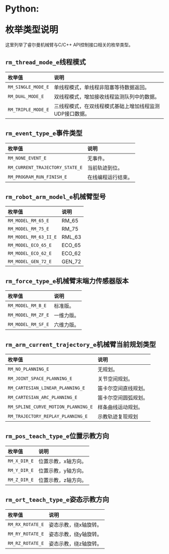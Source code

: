 # <p class="hidden">Python: </p>枚举类型说明

这里列举了睿尔曼机械臂与C/C++ API控制接口相关的枚举类型。

## `rm_thread_mode_e`线程模式

|   枚举值    |    说明    |
|   :---    |   :---|
|   `RM_SINGLE_MODE_E`    |   单线程模式，单线程非阻塞等待数据返回。  |
|   `RM_DUAL_MODE_E`    |    双线程模式，增加接收线程监测队列中的数据。   |
|   `RM_TRIPLE_MODE_E`     |  三线程模式，在双线程模式基础上增加线程监测UDP接口数据。  |

## `rm_event_type_e`事件类型

|   枚举值    |    说明    |
|   :---    |   :---|
|   `RM_NONE_EVENT_E`    |   无事件。  |
|   `RM_CURRENT_TRAJECTORY_STATE_E`    |    当前轨迹到位。   |
|   `RM_PROGRAM_RUN_FINISH_E`     |  在线编程运行结束。  |

## `rm_robot_arm_model_e`机械臂型号

|   枚举值    |    说明    |
|   :---    |   :---|
|   `RM_MODEL_RM_65_E`    |   RM_65  |
|   `RM_MODEL_RM_75_E`    |    RM_75   |
|   `RM_MODEL_RM_63_II_E`     |  RML_63  |
|   `RM_MODEL_ECO_65_E`     |  ECO_65  |
|   `RM_MODEL_ECO_62_E`     |  ECO_62  |
|   `RM_MODEL_GEN_72_E`     |  GEN_72  |

## `rm_force_type_e`机械臂末端力传感器版本

|   枚举值    |    说明    |
|   :---    |   :---|
|   `RM_MODEL_RM_B_E`    |   标准版。  |
|   `RM_MODEL_RM_ZF_E`    |    一维力版。   |
|   `RM_MODEL_RM_SF_E`     |  六维力版。  |

## `rm_arm_current_trajectory_e`机械臂当前规划类型

|   枚举值    |    说明    |
|   :---    |   :---|
|   `RM_NO_PLANNING_E`    |   无规划。  |
|   `RM_JOINT_SPACE_PLANNING_E`    |    关节空间规划。   |
|   `RM_CARTESIAN_LINEAR_PLANNING_E`     |  笛卡尔空间直线规划。  |
|   `RM_CARTESIAN_ARC_PLANNING_E`     |  笛卡尔空间圆弧规划。  |
|   `RM_SPLINE_CURVE_MOTION_PLANNING_E`     |  样条曲线运动规划。  |
|   `RM_TRAJECTORY_REPLAY_PLANNING_E`     |  示教轨迹复现规划  |

## `rm_pos_teach_type_e`位置示教方向

|   枚举值    |    说明    |
|   :---    |   :---|
|   `RM_X_DIR_E`    |   位置示教，x轴方向。  |
|   `RM_Y_DIR_E`    |    位置示教，y轴方向。   |
|   `RM_Z_DIR_E`    |  位置示教，z轴方向。  |

## `rm_ort_teach_type_e`姿态示教方向

|   枚举值    |    说明    |
|   :---    |   :---|
|   `RM_RX_ROTATE_E`    |   姿态示教，绕x轴旋转。  |
|   `RM_RY_ROTATE_E`    |    姿态示教，绕y轴旋转。   |
|   `RM_RZ_ROTATE_E`    |  姿态示教，绕z轴旋转。  |
